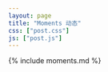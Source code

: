 ```yaml
---
layout: page
title: "Moments 动态"
css: ["post.css"]
js: ["post.js"]
---
```

<div class="row">
  <div class="col s12">
    {% include moments.md %}
  </div>
</div>